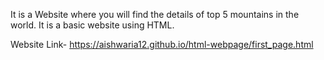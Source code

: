 It is a Website where you will find the details of top 5 mountains in the world. It is a basic website using HTML.

Website Link- https://aishwaria12.github.io/html-webpage/first_page.html

